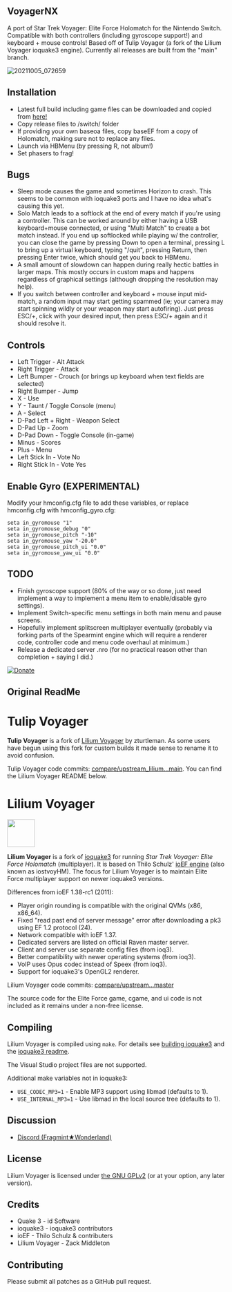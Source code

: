 ## **VoyagerNX**
A port of Star Trek Voyager: Elite Force Holomatch for the Nintendo Switch. Compatible with both controllers (including gyroscope support!) and keyboard + mouse controls! Based off of Tulip Voyager (a fork of the Lilium Voyager ioquake3 engine). Currently all releases are built from the "main" branch.

![20211005_072659](https://user-images.githubusercontent.com/56975081/136713142-7ff13e8d-5202-4092-9974-55046e2dff2b.jpg)


## **Installation**
- Latest full build including game files can be downloaded and copied from <a href="https://accela.design/downloads/switch-homebrew/VoyagerNX.zip">here!<br/></a>
- Copy release files to /switch/ folder
- If providing your own baseoa files, copy baseEF from a copy of Holomatch, making sure not to replace any files.
- Launch via HBMenu (by pressing R, not album!)
- Set phasers to frag!

## **Bugs**
- Sleep mode causes the game and sometimes Horizon to crash. This seems to be common with ioquake3 ports and I have no idea what's causing this yet.
- Solo Match leads to a softlock at the end of every match if you're using a controller. This can be worked around by either having a USB keyboard+mouse connected, or using "Multi Match" to create a bot match instead. If you end up softlocked while playing w/ the controller, you can close the game by pressing Down to open a terminal, pressing L to bring up a virtual keyboard, typing "/quit", pressing Return, then pressing Enter twice, which should get you back to HBMenu.
- A small amount of slowdown can happen during really hectic battles in larger maps. This mostly occurs in custom maps and happens regardless of graphical settings (although dropping the resolution may help).
- If you switch between controller and keyboard + mouse input mid-match, a random input may start getting spammed (ie; your camera may start spinning wildly or your weapon may start autofiring). Just press ESC/+, click with your desired input, then press ESC/+ again and it should resolve it. 

## **Controls**
- Left Trigger - Alt Attack
- Right Trigger - Attack
- Left Bumper - Crouch (or brings up keyboard when text fields are selected)
- Right Bumper - Jump
- X - Use
- Y - Taunt / Toggle Console (menu)
- A - Select
- D-Pad Left + Right - Weapon Select
- D-Pad Up - Zoom
- D-Pad Down - Toggle Console (in-game)
- Minus - Scores
- Plus - Menu
- Left Stick In - Vote No
- Right Stick In - Vote Yes

## Enable Gyro (EXPERIMENTAL)
Modify your hmconfig.cfg file to add these variables, or replace hmconfig.cfg with hmconfig_gyro.cfg:
```
seta in_gyromouse "1"
seta in_gyromouse_debug "0"
seta in_gyromouse_pitch "-10"
seta in_gyromouse_yaw "-20.0"
seta in_gyromouse_pitch_ui "0.0"
seta in_gyromouse_yaw_ui "0.0"
```
## TODO

- Finish gyroscope support (80% of the way or so done, just need implement a way to implement a menu item to enable/disable gyro settings).
- Implement Switch-specific menu settings in both main menu and pause screens.
- Hopefully implement splitscreen multiplayer eventually (probably via forking parts of the Spearmint engine which will require a renderer code, controller code and menu code overhaul at minimum.)
- Release a dedicated server .nro (for no practical reason other than completion + saying I did.)


[![Donate](https://img.shields.io/badge/Donate-PayPal-green.svg)](https://www.paypal.com/donate/?cmd=_s-xclick&hosted_button_id=8GF4A3XS7ZHFY)

## **Original ReadMe**

# Tulip Voyager
**Tulip Voyager** is a fork of [Lilium Voyager](https://github.com/zturtleman/lilium-voyager) by zturtleman. As some
users have begun using this fork for custom builds it made sense to rename it to avoid confusion.

Tulip Voyager code commits: [compare/upstream_lilium...main](https://github.com/Daggolin/lilium-voyager/compare/upstream_lilium...main).
You can find the Lilium Voyager README below.

# Lilium Voyager
<img src="https://raw.githubusercontent.com/zturtleman/lilium-voyager/master/misc/lilium.png" width="64">

**Lilium Voyager** is a fork of [ioquake3](https://github.com/ioquake/ioq3) for running _Star Trek Voyager: Elite Force Holomatch_ (multiplayer). It is based on Thilo Schulz' [ioEF engine](http://thilo.tjps.eu/efport-progress/) (also known as iostvoyHM). The focus for Lilium Voyager is to maintain Elite Force multiplayer support on newer ioquake3 versions.

Differences from ioEF 1.38-rc1 (2011):

  * Player origin rounding is compatible with the original QVMs (x86, x86_64).
  * Fixed "read past end of server message" error after downloading a pk3 using EF 1.2 protocol (24).
  * Network compatible with ioEF 1.37.
  * Dedicated servers are listed on official Raven master server.
  * Client and server use separate config files (from ioq3).
  * Better compatibility with newer operating systems (from ioq3).
  * VoIP uses Opus codec instead of Speex (from ioq3).
  * Support for ioquake3's OpenGL2 renderer.

Lilium Voyager code commits: [compare/upstream...master](https://github.com/zturtleman/lilium-voyager/compare/upstream...master)

The source code for the Elite Force game, cgame, and ui code is not included as it remains under a non-free license.


## Compiling

Lilium Voyager is compiled using `make`. For details see [building ioquake3](http://wiki.ioquake3.org/Building_ioquake3) and the [ioquake3 readme](README-ioq3.md).

The Visual Studio project files are not supported.

Additional make variables not in ioquake3:
* `USE_CODEC_MP3=1` - Enable MP3 support using libmad (defaults to 1).
* `USE_INTERNAL_MP3=1` - Use libmad in the local source tree (defaults to 1).


## Discussion

  * [Discord (Fragmint★Wonderland)](https://discord.gg/7J2pjGD)


## License

Lilium Voyager is licensed under [the GNU GPLv2](COPYING.txt) (or at your option, any later version).


## Credits

* Quake 3 - id Software
* ioquake3 - ioquake3 contributors
* ioEF - Thilo Schulz & contributers
* Lilium Voyager - Zack Middleton


## Contributing

Please submit all patches as a GitHub pull request.

